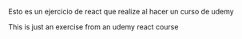 
Esto es un ejercicio de react que realize al hacer un curso de udemy

This is just an exercise from an udemy react course